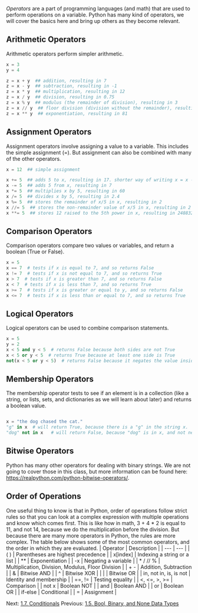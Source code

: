 *Operators* are a part of programming languages (and math) that are used to perform operations on a variable. Python has many kind of operators, we will cover the basics here and bring up others as they become relevant.

## Arithmetic Operators

Arithmetic operators perform simpler arithmetic. 
```python
x = 3
y = 4

z = x + y  ## addition, resulting in 7
z = x - y  ## subtraction, resulting in -1
z = x * y  ## multiplication, resulting in 12
z = x / y  ## division, resulting in 0.75
z = x % y  ## modulus (the remainder of division), resulting in 3
z = x // y  ## floor division (division without the remainder), resulting in 0
z = x ** y  ## exponentiation, resulting in 81
```


## Assignment Operators

Assignment operators involve assigning a value to a variable. This includes the simple assignment (=). But assignment can also be combined with many of the other operators.
```python
x = 12  ## simple assignment

x += 5  ## adds 5 to x, resulting in 17. shorter way of writing x = x - 4
x -= 5  ## adds 5 from x, resulting in 7
x *= 5  ## multiplies x by 5, resulting in 60
x /= 5  ## divides x by 5, resulting in 2.4
x %= 5  ## stores the remainder of x/5 in x, resulting in 2
x //= 5  ## stores the non-remainder value of x/5 in x, resulting in 2
x **= 5  ## stores 12 raised to the 5th power in x, resulting in 248832
```


## Comparison Operators

Comparison operators compare two values or variables, and return a boolean (True or False).
```python
x = 5
x == 7  # tests if x is equal to 7, and so returns False
x != 7  # tests if x is not equal to 7, and so returns True
x > 7  # tests if x is greater than 7, and so returns False
x < 7  # tests if x is less than 7, and so returns True
x >= 7  # tests if x is greater or equal to y, and so returns False
x <= 7  # tests if x is less than or equal to 7, and so returns True
```


## Logical Operators

Logical operators can be used to combine comparison statements.
```python
x = 5
y = 2
x < 5 and y < 5  # returns False because both sides are not True
x < 5 or y < 5  # returns True because at least one side is True
not(x < 5 or y < 5)  # returns False because it negates the value inside
```


## Membership Operators

The membership operator tests to see if an element is in a collection (like a string, or lists, sets, and dictionaries as we will learn about later) and returns a boolean value.
```python

x = "the dog chased the cat."
"g" in x  # will return True, because there is a "g" in the string x.
"dog" not in x   # will return False, because "dog" is in x, and not negates
```


## Bitwise Operators

Python has many other operators for dealing with binary strings. We are not going to cover those  in this class, but more information can be found here: https://realpython.com/python-bitwise-operators/. 


## Order of Operations

One useful thing to know is that in Python, order of operations follow strict rules so that you can look at a complex expression with multiple operations and know which comes first. This is like how in math, 3 + 4 * 2 is equal to 11, and not 14, because we do the multiplication before the division. But because there are many more operators in Python, the rules are more complex. The table below shows some of the most common operators, and the order in which they are evaluated.
| Operator | Description | 
| --- | --- |
| ( ) | Parentheses are highest precedence |
| x\[index\] | Indexing a string or a list |
| ** | Exponentiation |
| -x | Negating a variable |
| *    /    //    %  | Multiplication, Division, Modulus, Floor Division |
| +    - | Addition, Subtraction |
| & | Bitwise AND |
| ^ | Bitwise XOR | 
| \| | Bitwise OR |
| in, not in, is, is not | Identity and membership | 
| \=\=, \!\= | Testing equality |
| <, <=, >, >= | Comparison |
| not x | Boolean NOT |
| and | Boolean AND |
| or | Boolean OR |
| if-else | Conditional |
| \= | Assignment |



Next: [1.7. Conditionals](1.7.%20Conditionals.md)
Previous: [1.5. Bool, Binary, and None Data Types](1.5.%20Bool,%20Binary,%20and%20None%20Data%20Types.md)
